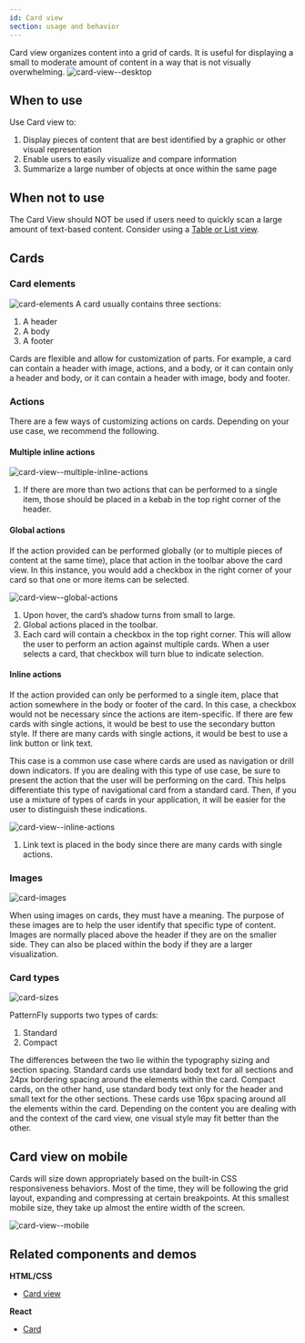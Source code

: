 ```yaml
---
id: Card view
section: usage and behavior
---
```


Card view organizes content into a grid of cards. It is useful for displaying a small to moderate amount of content in a way that is not visually overwhelming.
![card-view--desktop](./img/card-view-desktop.png)

## When to use
Use Card view to:
1. Display pieces of content that are best identified by a graphic or other visual representation
2. Enable users to easily visualize and compare information
3. Summarize a large number of objects at once within the same page

## When not to use
The Card View should NOT be used if users need to quickly scan a large amount of text-based content. Consider using a [Table or List view](/design-guidelines/usage-and-behavior/lists-and-tables).

## Cards

### Card elements
![card-elements](./img/card-elements.png)
A card usually contains three sections:
1. A header
2. A body
3. A footer

Cards are flexible and allow for customization of parts. For example, a card can contain a header with image, actions, and a body, or it can contain only a header and body, or it can contain a header with image, body and footer.

### Actions
There are a few ways of customizing actions on cards. Depending on your use case, we recommend the following.

#### Multiple inline actions
![card-view--multiple-inline-actions](./img/card-view-multiple-inline-actions.png)

1. If there are more than two actions that can be performed to a single item, those should be placed in a kebab in the top right corner of the header.

#### Global actions
If the action provided can be performed globally (or to multiple pieces of content at the same time), place that action in the toolbar above the card view. In this instance, you would add a checkbox in the right corner of your card so that one or more items can be selected.

![card-view--global-actions](./img/card-view-global-actions.png)

1. Upon hover, the card’s shadow turns from small to large.
2. Global actions placed in the toolbar.
3. Each card will contain a checkbox in the top right corner. This will allow the user to perform an action against multiple cards. When a user selects a card, that checkbox will turn blue to indicate selection.

#### Inline actions
If the action provided can only be performed to a single item, place that action somewhere in the body or footer of the card. In this case, a checkbox would not be necessary since the actions are item-specific. If there are few cards with single actions, it would be best to use the secondary button style. If there are many cards with single actions, it would be best to use a link button or link text.

This case is a common use case where cards are used as navigation or drill down indicators. If you are dealing with this type of use case, be sure to present the action that the user will be performing on the card. This helps differentiate this type of navigational card from a standard card. Then, if you use a mixture of types of cards in your application, it will be easier for the user to distinguish these indications.

![card-view--inline-actions](./img/card-view-inline-actions.png)

1. Link text is placed in the body since there are many cards with single actions.

### Images
![card-images](./img/card-images.png)

When using images on cards, they must have a meaning. The purpose of these images are to help the user identify that specific type of content. Images are normally placed above the header if they are on the smaller side. They can also be placed within the body if they are a larger visualization.

### Card types
![card-sizes](./img/card-sizes.png)

PatternFly supports two types of cards:
1. Standard
2. Compact

The differences between the two lie within the typography sizing and section spacing. Standard cards use standard body text for all sections and 24px bordering spacing around the elements within the card. Compact cards, on the other hand, use standard body text only for the header and small text for the other sections. These cards use 16px spacing around all the elements within the card. Depending on the content you are dealing with and the context of the card view, one visual style may fit better than the other.

## Card view on mobile
Cards will size down appropriately based on the built-in CSS responsiveness behaviors. Most of the time, they will be following the grid layout, expanding and compressing at certain breakpoints. At this smallest mobile size, they take up almost the entire width of the screen.

![card-view--mobile](./img/card-view-mobile.png)

## Related components and demos
**HTML/CSS**
* [Card view](/documentation/core/demos/cardview)

**React**
* [Card](/documentation/react/components/card)
